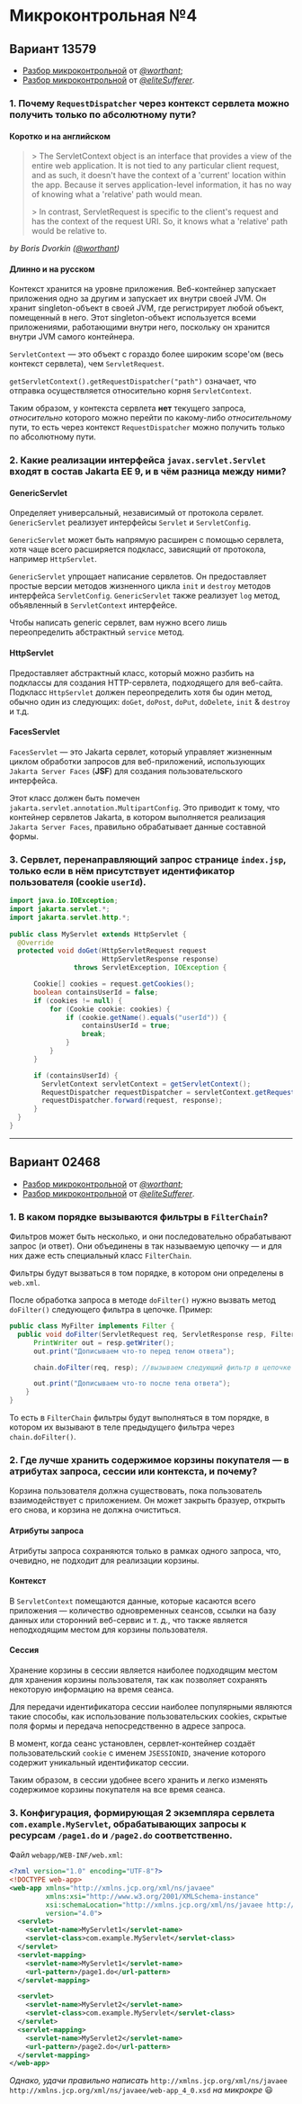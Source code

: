 # Микроконтрольная №4

## Вариант 13579

- [Разбор микроконтрольной](https://github.com/worthant/web-programming-course/blob/main/test4.md#%D0%B2%D0%B0%D1%80%D0%B8%D0%B0%D0%BD%D1%82%D1%8B-13579) от [*@worthant*](https://github.com/worthant);
- [Разбор микроконтрольной](https://github.com/eliteSufferer/ITMO_Studies/blob/main/Web/mk4.md#%D0%B2%D0%B0%D1%80%D0%B8%D0%B0%D0%BD%D1%82%D1%8B-13579) от [*@eliteSufferer*](https://github.com/eliteSufferer).

### 1. Почему `RequestDispatcher` через контекст сервлета можно получить только по абсолютному пути?

#### Коротко и на английском

> \> The ServletContext object is an interface that provides a view of the entire web application. It is not tied to any particular client request, and as such, it doesn't have the context of a 'current' location within the app. Because it serves application-level information, it has no way of knowing what a 'relative' path would mean.
> 
> \> In contrast, ServletRequest is specific to the client's request and has the context of the request URI. So, it knows what a 'relative' path would be relative to.

*by Boris Dvorkin ([@worthant](https://github.com/worthant))*

#### Длинно и на русском

Контекст хранится на уровне приложения. Веб-контейнер запускает приложения одно за другим и запускает их внутри своей JVM. Он хранит singleton-объект в своей JVM, где регистрирует любой объект, помещенный в него. Этот singleton-объект используется всеми приложениями, работающими внутри него, поскольку он хранится внутри JVM самого контейнера.

`ServletContext` — это объект с гораздо более широким scope'ом (весь контекст сервлета), чем `ServletRequest`.

`getServletContext().getRequestDispatcher("path")` означает, что отправка осуществляется относительно корня `ServletContext`.

Таким образом, у контекста сервлета **нет** текущего запроса, *относительно* которого можно перейти по какому-либо *относительному* пути, то есть через контекст `RequestDispatcher` можно получить только по абсолютному пути.

### 2. Какие реализации интерфейса `javax.servlet.Servlet` входят в состав Jakarta EE 9, и в чём разница между ними?

#### GenericServlet

Определяет универсальный, независимый от протокола сервлет. `GenericServlet` реализует интерфейсы `Servlet` и `ServletConfig`.

`GenericServlet` может быть напрямую расширен с помощью сервлета, хотя чаще всего расширяется подкласс, зависящий от протокола, например `HttpServlet`.

`GenericServlet` упрощает написание сервлетов. Он предоставляет простые версии методов жизненного цикла `init` и `destroy` методов интерфейса `ServletConfig`. `GenericServlet` также реализует `log` метод, объявленный в `ServletContext` интерфейсе.

Чтобы написать generic сервлет, вам нужно всего лишь переопределить абстрактный `service` метод.
  
#### HttpServlet

Предоставляет абстрактный класс, который можно разбить на подклассы для создания HTTP-сервлета, подходящего для веб-сайта. Подкласс `HttpServlet` должен переопределить хотя бы один метод, обычно один из следующих: `doGet`, `doPost`, `doPut`, `doDelete`, `init` & `destroy` и т.д.

#### FacesServlet

`FacesServlet` — это Jakarta сервлет, который управляет жизненным циклом обработки запросов для веб-приложений, использующих `Jakarta Server Faces` (**JSF**) для создания пользовательского интерфейса.

Этот класс должен быть помечен `jakarta.servlet.annotation.MultipartConfig`. Это приводит к тому, что контейнер сервлетов Jakarta, в котором выполняется реализация `Jakarta Server Faces`, правильно обрабатывает данные составной формы.

### 3. Сервлет, перенаправляющий запрос странице `index.jsp`, только если в нём присутствует идентификатор пользователя (cookie `userId`).

```java
import java.io.IOException;
import jakarta.servlet.*;
import jakarta.servlet.http.*;
  
public class MyServlet extends HttpServlet {
  @Override
  protected void doGet(HttpServletRequest request
                       HttpServletResponse response) 
                throws ServletException, IOException {

      Cookie[] cookies = request.getCookies(); 
      boolean containsUserId = false;
      if (cookies != null) {
          for (Cookie cookie: cookies) {
              if (cookie.getName().equals("userId")) {
                  containsUserId = true;
                  break;
              }
          }
      }

      if (containsUserId) {
        ServletContext servletContext = getServletContext();
        RequestDispatcher requestDispatcher = servletContext.getRequestDispatcher("/index.html");
        requestDispatcher.forward(request, response);
      }
  }
}
```

---

## Вариант 02468

- [Разбор микроконтрольной](https://github.com/worthant/web-programming-course/blob/main/test4.md#%D0%B2%D0%B0%D1%80%D0%B8%D0%B0%D0%BD%D1%82%D1%8B-24680) от [*@worthant*](https://github.com/worthant);
- [Разбор микроконтрольной](https://github.com/eliteSufferer/ITMO_Studies/blob/main/Web/mk4.md#%D0%B2%D0%B0%D1%80%D0%B8%D0%B0%D0%BD%D1%82-24680) от [*@eliteSufferer*](https://github.com/eliteSufferer).

### 1. В каком порядке вызываются фильтры в `FilterChain`?

Фильтров может быть несколько, и они последовательно обрабатывают запрос (и ответ). Они объединены в так называемую цепочку — и для них даже есть специальный класс `FilterChain`.

Фильтры будут вызваться в том порядке, в котором они определены в `web.xml`.

После обработка запроса в методе `doFilter()` нужно вызвать метод `doFilter()` следующего фильтра в цепочке. Пример:

```java
public class MyFilter implements Filter {
  public void doFilter(ServletRequest req, ServletResponse resp, FilterChain chain) throws Exception {
      PrintWriter out = resp.getWriter();
      out.print("Дописываем что-то перед телом ответа");

      chain.doFilter(req, resp); //вызываем следующий фильтр в цепочке

      out.print("Дописываем что-то после тела ответа");
    }
}
```

То есть в `FilterChain` фильтры будут выполняться в том порядке, в котором их вызывают в теле предыдущего фильтра через `chain.doFilter()`.

### 2. Где лучше хранить содержимое корзины покупателя — в атрибутах запроса, сессии или контекста, и почему?

Корзина пользователя должна существовать, пока пользователь взаимодействует с приложением. Он может закрыть бразуер, открыть его снова, и корзина не должна очиститься.

#### Атрибуты запроса

Атрибуты запроса сохраняются только в рамках одного запроса, что, очевидно, не подходит для реализации корзины.

#### Контекст

В `ServletContext` помещаются данные, которые касаются всего приложения — количество одновременных сеансов, ссылки на базу данных или сторонний веб-сервис и т. д., что также является неподходящим местом для корзины пользователя.

#### Сессия

Хранение корзины в сессии является наиболее подходящим местом для хранения корзины пользователя, так как позволяет сохранять некоторую информацию на время сеанса.

Для передачи идентификатора сессии наиболее популярными являются такие способы, как использование пользовательских cookies, скрытые поля формы и передача непосредственно в адресе запроса. 

В момент, когда сеанс установлен, сервлет-контейнер создаёт пользовательский `cookie` с именем `JSESSIONID`, значение которого содержит уникальный идентификатор сессии.

Таким образом, в сессии удобнее всего хранить и легко изменять содержимое корзины покупателя на все время сеанса.

### 3. Конфигурация, формирующая 2 экземпляра сервлета `com.example.MyServlet`, обрабатывающих запросы к ресурсам `/page1.do` и `/page2.do` соответственно.

Файл `webapp/WEB-INF/web.xml`:

```xml
<?xml version="1.0" encoding="UTF-8"?>
<!DOCTYPE web-app>
<web-app xmlns="http://xmlns.jcp.org/xml/ns/javaee"
         xmlns:xsi="http://www.w3.org/2001/XMLSchema-instance"
         xsi:schemaLocation="http://xmlns.jcp.org/xml/ns/javaee http://xmlns.jcp.org/xml/ns/javaee/web-app_4_0.xsd"
         version="4.0">
  <servlet>
    <servlet-name>MyServlet1</servlet-name>
    <servlet-class>com.example.MyServlet</servlet-class>
  </servlet>
  <servlet-mapping>
    <servlet-name>MyServlet1</servlet-name>
    <url-pattern>/page1.do</url-pattern>
  </servlet-mapping>

  <servlet>
    <servlet-name>MyServlet2</servlet-name>
    <servlet-class>com.example.MyServlet</servlet-class>
  </servlet>
  <servlet-mapping>
    <servlet-name>MyServlet2</servlet-name>
    <url-pattern>/page2.do</url-pattern>
  </servlet-mapping>
</web-app>
```

*Однако, удачи правильно написать* `http://xmlns.jcp.org/xml/ns/javaee http://xmlns.jcp.org/xml/ns/javaee/web-app_4_0.xsd` *на микрокре* 😃

